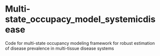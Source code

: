 # Multi-state_occupacy_model_systemicdisease
Code for multi-state occupancy modeling framework for robust estimation of disease prevalence in multi-tissue disease systems
